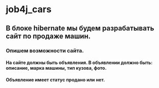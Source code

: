 # job4j_cars
## В блоке hibernate мы будем разрабатывать сайт по продаже машин.

### Опишем возможности сайта.

#### На сайте должны быть объявления. В объявлении должно быть: описание, марка машины, тип кузова, фото.

#### Объявление имеет статус продано или нет.

